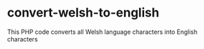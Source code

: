 # convert-welsh-to-english
This PHP code converts all Welsh language characters into English characters
